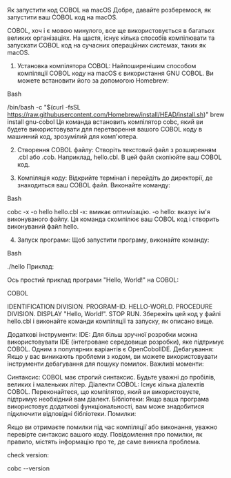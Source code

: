 Як запустити код COBOL на macOS
Добре, давайте розберемося, як запустити ваш COBOL код на macOS.

COBOL, хоч і є мовою минулого, все ще використовується в багатьох великих організаціях. На щастя, існує кілька способів компілювати та запускати COBOL код на сучасних операційних системах, таких як macOS.

1. Установка компілятора COBOL:
Найпоширенішим способом компіляції COBOL коду на macOS є використання GNU COBOL. Ви можете встановити його за допомогою Homebrew:

Bash

/bin/bash -c "$(curl -fsSL https://raw.githubusercontent.com/Homebrew/install/HEAD/install.sh)"
brew install gnu-cobol
Ця команда встановить компілятор cobc, який ви будете використовувати для перетворення вашого COBOL коду в машинний код, зрозумілий для комп'ютера.

2. Створення COBOL файлу:
Створіть текстовий файл з розширенням .cbl або .cob. Наприклад, hello.cbl. В цей файл скопіюйте ваш COBOL код.

3. Компіляція коду:
Відкрийте термінал і перейдіть до директорії, де знаходиться ваш COBOL файл. Виконайте команду:

Bash

cobc -x -o hello hello.cbl
-x: вмикає оптимізацію.
-o hello: вказує ім'я виконуваного файлу.
Ця команда скомпілює ваш COBOL код і створить виконуваний файл hello.

4. Запуск програми:
Щоб запустити програму, виконайте команду:

Bash

./hello
Приклад:

Ось простий приклад програми "Hello, World!" на COBOL:

COBOL

IDENTIFICATION DIVISION.
PROGRAM-ID. HELLO-WORLD.
PROCEDURE DIVISION.
    DISPLAY "Hello, World!".
    STOP RUN.
Збережіть цей код у файлі hello.cbl і виконайте команди компіляції та запуску, як описано вище.

Додаткові інструменти:
IDE: Для більш зручної розробки можна використовувати IDE (інтегроване середовище розробки), яке підтримує COBOL. Одним з популярних варіантів є OpenCobolIDE.
Дебагування: Якщо у вас виникають проблеми з кодом, ви можете використовувати інструменти дебагування для пошуку помилок.
Важливі моменти:

Синтаксис: COBOL має строгий синтаксис. Будьте уважні до пробілів, великих і маленьких літер.
Діалекти COBOL: Існує кілька діалектів COBOL. Переконайтеся, що компілятор, який ви використовуєте, підтримує необхідний вам діалект.
Бібліотеки: Якщо ваша програма використовує додаткові функціональності, вам може знадобитися підключити відповідні бібліотеки.
Помилки:

Якщо ви отримаєте помилки під час компіляції або виконання, уважно перевірте синтаксис вашого коду. Повідомлення про помилки, як правило, містять інформацію про те, де саме виникла проблема.

check version: 

cobc --version

